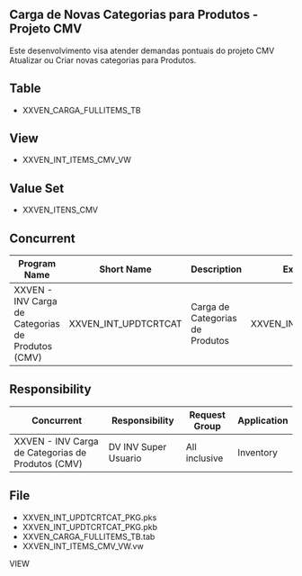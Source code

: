 ## Carga de Novas Categorias para Produtos - Projeto CMV

Este desenvolvimento visa atender demandas pontuais do projeto CMV
Atualizar ou Criar novas categorias para Produtos.

## Table

 - XXVEN_CARGA_FULLITEMS_TB

## View

 - XXVEN_INT_ITEMS_CMV_VW
 
## Value Set

 - XXVEN_ITENS_CMV

## Concurrent

| Program Name | Short Name | Description | Executable | Short Name | Description | Execution File Name |
| -- | -- | -- | -- | -- | -- | -- |
|  XXVEN - INV Carga de Categorias de Produtos (CMV) | XXVEN_INT_UPDTCRTCAT | Carga de Categorias de Produtos |  XXVEN_INT_UPDTCRTCAT | XXVEN_INT_UPDTCRTCAT | Carga de Categorias de Produtos | XXVEN_INT_UPDTCRTCAT_PKG.CRTUPD_ITEM_CATEGORIES_P |

## Responsibility

| Concurrent |Responsibility|  Request Group| Application |
|--|--|--|--|
| XXVEN - INV Carga de Categorias de Produtos (CMV) | DV INV Super Usuario | All inclusive | Inventory |

## File

 - XXVEN_INT_UPDTCRTCAT_PKG.pks
 - XXVEN_INT_UPDTCRTCAT_PKG.pkb
 - XXVEN_CARGA_FULLITEMS_TB.tab
 - XXVEN_INT_ITEMS_CMV_VW.vw










VIEW

